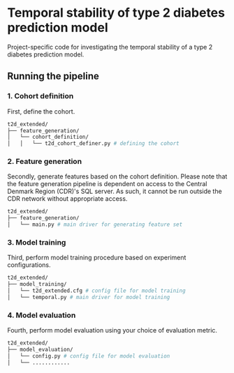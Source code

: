 # Temporal stability of type 2 diabetes prediction model
Project-specific code for investigating the temporal stability of a type 2 diabetes prediction model.

## Running the pipeline

### 1. Cohort definition
First, define the cohort. 
```bash
t2d_extended/  
├── feature_generation/ 
│   └── cohort_definition/
│   │   └── t2d_cohort_definer.py # defining the cohort
```

### 2. Feature generation
Secondly, generate features based on the cohort definition. Please note that the feature generation pipeline is dependent on access to the Central Denmark Region (CDR)'s SQL server. As such, it cannot be run outside the CDR network without appropriate access.
```bash
t2d_extended/  
├── feature_generation/ 
│   └── main.py # main driver for generating feature set
```

### 3. Model training
Third, perform model training procedure based on experiment configurations.
```bash
t2d_extended/  
├── model_training/ 
│   └── t2d_extended.cfg # config file for model training
│   └── temporal.py # main driver for model training
```

### 4. Model evaluation
Fourth, perform model evaluation using your choice of evaluation metric. 
```bash
t2d_extended/  
├── model_evaluation/
│   └── config.py # config file for model evaluation
│   └── ............
```
